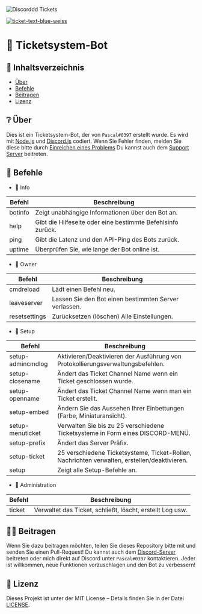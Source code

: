 ![Discorddd Tickets](https://img.eartharoid.me/insecure/plain/https://static.eartharoid.me/discord-tickets/logo/wordmark/gradient.png@png)

<a href="https://ibb.co/fqrmCvH"><img src="https://i.ibb.co/BcT8gNB/ticket-text-blue-weiss.jpg" alt="ticket-text-blue-weiss" border="0"></a>
# 🎫 Ticketsystem-Bot
## 📝 Inhaltsverzeichnis

+ [Über](https://github.com/cyberlox-dev/Ticketsystem-Bot#-über)
+ [Befehle](https://github.com/cyberlox-dev/Ticketsystem-Bot#-Befehle)
+ [Beitragen](https://github.com/cyberlox-dev/Ticketsystem-Bot#%EF%B8%8F-Beitragen)
+ [Lizenz](https://github.com/cyberlox-dev/Ticketsystem-Bot#-Lizenz)

## ❔ Über
Dies ist ein Ticketsystem-Bot, der von `Pascal#0397` erstellt wurde. Es wird mit [Node.js](https://nodejs.org/en/) und [Discord.js](https://discord.js.org) codiert.
Wenn Sie Fehler finden, melden Sie diese bitte durch [Einreichen eines Problems](https://github.com/cyberlox-dev/Ticketsystem-Bot/issues/new) 
Du kannst auch dem [Support Server](https://discord.gg/KBTKwWH3NG) beitreten.

## 💬 Befehle
+ 🔰 Info

Befehl | Beschreibung
------------ | -------------
botinfo | Zeigt unabhängige Informationen über den Bot an.
help | Gibt die Hilfeseite oder eine bestimmte Befehlsinfo zurück.
ping | Gibt die Latenz und den API-Ping des Bots zurück.
uptime | Überprüfen Sie, wie lange der Bot online ist.

+ 👑 Owner

Befehl | Beschreibung
------------ | -------------
cmdreload | Lädt einen Befehl neu.
leaveserver | Lassen Sie den Bot einen bestimmten Server verlassen.
resetsettings | Zurücksetzen (löschen) Alle Einstellungen.

+ 💪 Setup

Befehl | Beschreibung
------------ | -------------
setup-admincmdlog | Aktivieren/Deaktivieren der Ausführung von Protokollierungsverwaltungsbefehlen.
setup-closename | Ändert das Ticket Channel Name wenn ein Ticket geschlossen wurde.
setup-openname | Ändert das Ticket Channel Name wenn man ein Ticket erstellt.
setup-embed | Ändern Sie das Aussehen Ihrer Einbettungen (Farbe, Miniaturansicht).
setup-menuticket | Verwalten Sie bis zu 25 verschiedene Ticketsysteme in Form eines DISCORD-MENÜ.
setup-prefix | Ändert das Server Präfix.
setup-ticket | 25 verschiedene Ticketsysteme, Ticket-Rollen, Nachrichten verwalten, erstellen/deaktivieren.
setup | Zeigt alle Setup-Befehle an.

+ 🚫 Administration

Befehl | Beschreibung
------------ | -------------
ticket | Verwaltet das Ticket, schließt, löscht, erstellt Log usw.

## 🙋‍♂️ Beitragen
Wenn Sie dazu beitragen möchten, teilen Sie dieses Repository bitte mit und senden Sie einen Pull-Request! Du kannst auch dem [Discord-Server](https://discord.gg/KBTKwWH3NG) beitreten oder mich direkt auf Discord unter `Pascal#0397` kontaktieren. Jeder ist willkommen, neue Funktionen vorzuschlagen und den Bot zu verbessern!

## 📄 Lizenz
Dieses Projekt ist unter der MIT License – Details finden Sie in der Datei [LICENSE](https://github.com/cyberlox-dev/Ticketsystem-Bot/blob/main/LICENSE).
